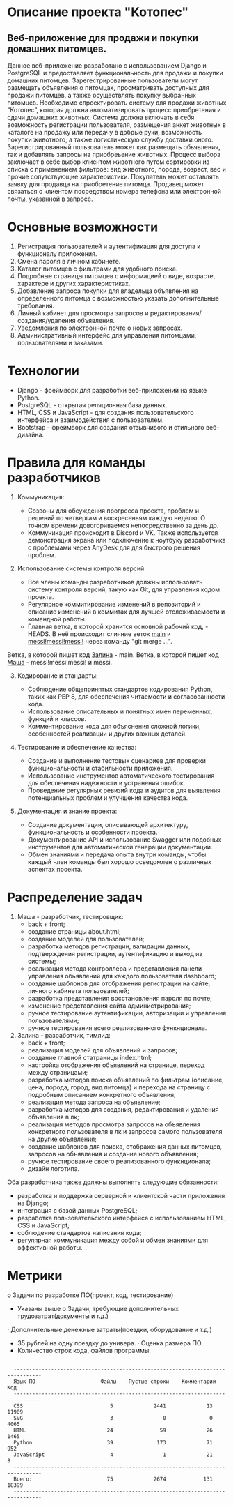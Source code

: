 # Описание проекта "Котопес"
## Веб-приложение для продажи и покупки домашних питомцев.
Данное веб-приложение разработано с использованием Django и PostgreSQL и предоставляет функциональность для продажи и покупки домашних питомцев. 
Зарегестрированные пользователи могут размещать объявления о питомцах, просматривать доступных для продажи питомцев, а также осуществлять покупку выбранных питомцев.
Необходимо спроектировать систему для продажи животных “Котопес”, которая должна автоматизировать процесс 
приобретения и сдачи домашних животных. Система должна включать в себя возможность регистрации пользователя, 
размещения анкет животных в каталоге на продажу или передачу в добрые руки, возможность покупки животного, а 
также логистическую службу доставки оного. 
Зарегистрированный пользователь может как размещать обьявления, так и добавлять запросы на приобреьение животных. 
Процесс выбора заключает в себе выбор клиентом животного путем сортировки из списка с применением фильтров: 
вид животного, порода, возраст, вес и прочие сопутствующие характеристики. 
Покупатель может оставлять заявку для продавца на приобретение питомца.
Продавец может связаться с клиентом посредством номера телефона или электронной почты, указанной в запросе. 

# Основные возможности
<ol>
  <li>Регистрация пользователей и аутентификация для доступа к функционалу приложения.</li>
  <li>Смена пароля в личном кабинете.</li>
  <li>Каталог питомцев с фильтрами для удобного поиска.</li>
  <li>Подробные страницы питомцев с информацией о виде, возрасте, характере и других характеристиках.</li>
  <li>Добавление запроса покупки для владельца объявления на определенного питомца с возможностью указать дополнительные требования.</li>
  <li>Личный кабинет для просмотра запросов и редактирования/создания/удаления объявления.</li>
  <li>Уведомления по электронной почте о новых запросах.</li>
  <li>Административный интерфейс для управления питомцами, пользователями и заказами.</li>
</ol> 

# Технологии
<ul>
  <li>Django - фреймворк для разработки веб-приложений на языке Python.</li>
  <li>PostgreSQL - открытая реляционная база данных.</li>
  <li>HTML, CSS и JavaScript - для создания пользовательского интерфейса и взаимодействия с пользователем.</li>
  <li>Bootstrap - фреймворк для создания отзывчивого и стильного веб-дизайна.</li>
</ul> 

# Правила для команды разработчиков

1. Коммуникация:
   - Созвоны для обсуждения прогресса проекта, проблем и решений по четвергам и воскресеньям каждую неделю. О точном времени довогориваемся непосредственно за день до.
   - Коммуникация происходит в Discord и VK. Также используется демонстрация экрана или подключение к ноутбуку разработчика с проблемами через AnyDesk для для быстрого решения проблем.
   
2. Использование системы контроля версий:
   - Все члены команды разработчиков должны использовать систему контроля версий, такую как Git, для управления кодом проекта.
   - Регулярное коммитирование изменений в репозиторий и описание изменений в коммитах для лучшей отслеживаемости и командной работы.
   - Главная ветка, в которой хранится основной рабочий код, - HEADS. В неё происходит слияние веток [main](https://github.com/SHZalina/CP) и [messi!messi!messi!](https://github.com/SHZalina/CP/tree/messi!messi!messi!) через команду "git merge ...".

Ветка, в которой пишет код [Залина](https://github.com/SHZalina) - main. 
Ветка, в которой пишет код [Маша](https://github.com/bread133) - messi!messi!messi! и messi. 

3. Кодирование и стандарты:
   - Соблюдение общепринятых стандартов кодирования Python, таких как PEP 8, для обеспечения читаемости и согласованности кода.
   - Использование описательных и понятных имен переменных, функций и классов.
   - Комментирование кода для объяснения сложной логики, особенностей реализации и других важных деталей.

4. Тестирование и обеспечение качества:
   - Создание и выполнение тестовых сценариев для проверки функциональности и стабильности приложения.
   - Использование инструментов автоматического тестирования для обеспечения надежности и устранения ошибок.
   - Проведение регулярных ревизий кода и аудитов для выявления потенциальных проблем и улучшения качества кода.

5. Документация и знание проекта:
   - Создание документации, описывающей архитектуру, функциональность и особенности проекта.
   - Документирование API и использование Swagger или подобных инструментов для автоматической генерации документации.
   - Обмен знаниями и передача опыта внутри команды, чтобы каждый член команды был хорошо осведомлен о различных аспектах проекта.


# Распределение задач
1. Маша - разработчик, тестировщик:
   - back + front;
   - создание страницы about.html;
   - cоздание моделей для пользователей;
   - разработка методов регистрации, валидации данных, подтверждения регистрации, аутентификацию и выход из системы;
   - реализация метода контроллера и представления панели управления обьявлений для каждого пользователя dashboard;
   - создание шаблонов для отображения регистрации на сайте, личного кабинета пользователей;
   - разработка представления восстановления пароля по почте;
   - изменение представления сайта администрирования;
   - ручное тестирование аутентификации, авторизации и управления пользователями;
   - ручное тестирования всего реализованного функнционала.
2. Залина - разработчик, тимлид:
   - back + front;
   - реализация моделей для объявлений и запросов;
   - создание главной статраницы index.html;
   - настройка отображения объявлений на странице, переход между страницами;
   - разработка методов поиска объявлений по фильтрам (описание, цена, порода, город, вид питомца) и перехода на страницу с подробным описанием конкретного объявления;
   - реализация метода запроса на объявление;
   - разработка методов для создания, редактирования и удаления объявления в лк;
   - реализация методов просмотра запросов на объявления конкретного пользователя в лк и запросов самого пользователя на другие объявления;
   - создание шаблонов для поиска, отображения данных питомцев, запросов на объявления и создание нового объявления;
   - ручное тестирование своего реализованного функнционала;
   - дизайн логотипа.
  
Оба разработчика также должны выполнять следующие обязанности:
   - разработка и поддержка серверной и клиентской части приложения на Django;
   - интеграция с базой данных PostgreSQL;
   - разработка пользовательского интерфейса с использованием HTML, CSS и JavaScript;
   - cоблюдение стандартов написания кода;
   - регулярная коммуникация между собой и обмен знаниями для эффективной работы.

# Метрики
o Задачи по разработке ПО(проект, код, тестирование)
  - Указаны выше
o Задачи, требующие дополнительных трудозатрат(документы и т.д.)

· Дополнительные денежные затраты(поездки, оборудование и т.д.)
  - 35 рублей на одну поездку до универа.
· Оценка размера ПО
  - Количество строк кода, файлов программы:
  <code>
  -------------------------------------------------------------------------------
  Язык ПО                     Файлы    Пустые строки    Комментарии           Код
  -------------------------------------------------------------------------------
  CSS                            5             2441             13          11909
  SVG                            3                0              0           4065
  HTML                          24               59             26           1465
  Python                        39              173             71            952
  JavaScript                     4                1             21              8
  -------------------------------------------------------------------------------
  Всего:                        75             2674            131          18399
  -------------------------------------------------------------------------------
  </code>
